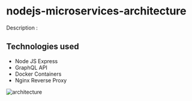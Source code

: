 # nodejs-microservices-architecture
Description :


## Technologies used
- Node JS Express
- GraphQL API
- Docker Containers
- Nginx Reverse Proxy

![architecture](https://user-images.githubusercontent.com/33391542/181060521-3c0c0d18-64b5-4165-8a85-82301c173e14.svg)
